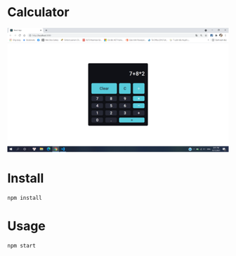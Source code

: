 # Calculator
<img src="https://github.com/tieuhoangtuan/Simple-Calculator-ReactJS/blob/master/calculator.png">

# Install
`npm install`
# Usage
`npm start`
